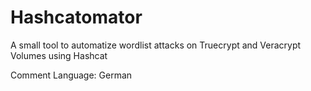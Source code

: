 # Hashcatomator
A small tool to automatize wordlist attacks on Truecrypt and Veracrypt Volumes using Hashcat

Comment Language: German
